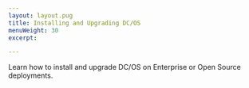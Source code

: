 ```yaml
---
layout: layout.pug
title: Installing and Upgrading DC/OS
menuWeight: 30
excerpt:

---
```

Learn how to install and upgrade DC/OS on Enterprise or Open Source deployments.
